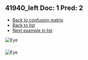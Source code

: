 ## 41940_left Doc: 1 Pred: 2
- [Back to confusion matrix](https://github.com/juliandewit/kaggle_retinopathy/blob/master/matrix.md)
- [Back to list](https://github.com/juliandewit/kaggle_retinopathy/blob/master/lists/12/list.md)
- [Next example in list](https://github.com/juliandewit/kaggle_retinopathy/blob/master/lists/12/42/421_left.md)

![Eye](https://retinopaty.blob.core.windows.net/size1024/41940_left_1.jpeg)

### 

![Eye]()
